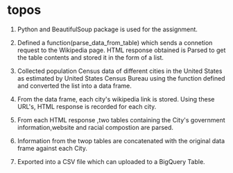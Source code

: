 # topos

1. Python and BeautifulSoup package is used for the assignment.

2. Defined a function(parse_data_from_table) which sends a connetion request to  the Wikipedia page. HTML response obtained  is Parsed to     get the table contents and stored it in the form of a list.

3. Collected population Census data of different cities in the United States as estimated by United States Census Bureau using the          function defined and converted the list into a data frame.

4. From the data frame, each city's wikipedia link is stored. Using these URL's, HTML response is recorded for each city.

5. From each HTML response ,two  tables  containing the City's government information,website  and racial compostion are parsed.

6. Information from the twop tables are concatenated with the original data frame against each City.

7. Exported into a CSV file which can uploaded to a BigQuery Table.
